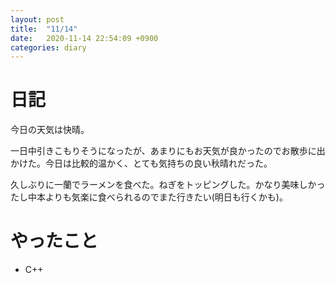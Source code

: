 ```yaml
---
layout: post
title:  "11/14"
date:   2020-11-14 22:54:09 +0900
categories: diary
---
```

# 日記

今日の天気は快晴。

一日中引きこもりそうになったが、あまりにもお天気が良かったのでお散歩に出かけた。今日は比較的温かく、とても気持ちの良い秋晴れだった。

久しぶりに一蘭でラーメンを食べた。ねぎをトッピングした。かなり美味しかったし中本よりも気楽に食べられるのでまた行きたい(明日も行くかも)。

# やったこと

- C++